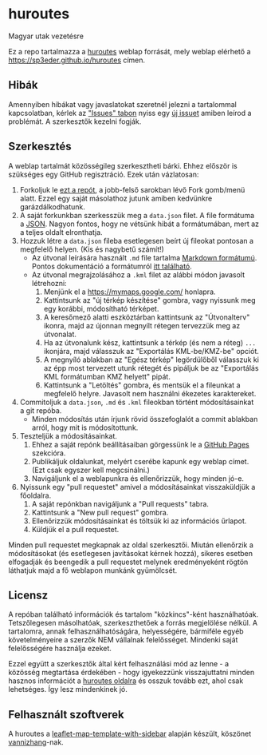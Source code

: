 # huroutes
Magyar utak vezetésre

Ez a repo tartalmazza a [huroutes](https://sp3eder.github.io/huroutes) weblap forrását, mely weblap elérhető a https://sp3eder.github.io/huroutes címen.

## Hibák

Amennyiben hibákat vagy javaslatokat szeretnél jelezni a tartalommal kapcsolatban, kérlek az ["Issues" tabon](https://github.com/Sp3EdeR/huroutes/issues) nyiss egy [új issuet](https://github.com/Sp3EdeR/huroutes/issues/new) amiben leírod a problémát. A szerkesztők kezelni fogják.

## Szerkesztés

A weblap tartalmát közösségileg szerkesztheti bárki. Ehhez először is szükséges egy GitHub regisztráció. Ezek után vázlatosan:

1. Forkoljuk le [ezt a repót](https://github.com/Sp3EdeR/huroutes), a jobb-felső sarokban lévő Fork gomb/menü alatt. Ezzel egy saját másolathoz jutunk amiben kedvünkre garázdálkodhatunk.
2. A saját forkunkban szerkesszük meg a `data.json` filet. A file formátuma a [JSON](https://hu.wikipedia.org/wiki/JSON). Nagyon fontos, hogy ne vétsünk hibát a formátumában, mert az a teljes oldalt elronthatja.
3. Hozzuk létre a `data.json` fileba esetlegesen beírt új fileokat pontosan a megfelelő helyen. (Kis és nagybetű számít!)
	* Az útvonal leírására használt `.md` file tartalma [Markdown formátumú](https://en.wikipedia.org/wiki/Markdown). Pontos dokumentáció a formátumról [itt található](https://github.com/showdownjs/showdown/wiki/Showdown's-Markdown-syntax).
	* Az útvonal megrajzolásához a `.kml` filet az alábbi módon javasolt létrehozni:
		1. Menjünk el a https://mymaps.google.com/ honlapra.
		2. Kattintsunk az "új térkép készítése" gombra, vagy nyissunk meg egy korábbi, módosítható térképet.
		3. A keresőmező alatti eszköztárban kattintsunk az "Útvonalterv" ikonra, majd az újonnan megnyílt rétegen tervezzük meg az útvonalat.
		4. Ha az útvonalunk kész, kattintsunk a térkép (és nem a réteg) `...` ikonjára, majd válasszuk az "Exportálás KML-be/KMZ-be" opciót.
		5. A megnyíló ablakban az "Egész térkép" legördülőből válasszuk ki az épp most tervezett utunk rétegét és pipáljuk be az "Exportálás KML formátumban KMZ helyett" pipát.
		6. Kattintsunk a "Letöltés" gombra, és mentsük el a fileunkat a megfelelő helyre. Javasolt nem használni ékezetes karaktereket.
4. Commitoljuk a `data.json`, `.md` és `.kml` fileokban történt módosításainkat a git repóba.
	* Minden módosítás után írjunk rövid összefoglalót a commit ablakban arról, hogy mit is módosítottunk.
5. Teszteljük a módosításainkat.
	1. Ehhez a saját repónk beállításaiban görgessünk le a [GitHub Pages](https://pages.github.com/) szekcióra.
	2. Publikáljuk oldalunkat, melyért cserébe kapunk egy weblap címet. (Ezt csak egyszer kell megcsinálni.)
	3. Navigáljunk el a weblapunkra és ellenőrizzük, hogy minden jó-e.
6. Nyissunk egy "pull requestet" amivel a módosításainkat visszaküldjük a főoldalra.
	1. A saját repónkban navigáljunk a "Pull requests" tabra.
	2. Kattintsunk a "New pull request" gombra.
	3. Ellenőrizzük módosításainkat és töltsük ki az információs űrlapot.
	4. Küldjük el a pull requestet.
	
Minden pull requestet megkapnak az oldal szerkesztői. Miután ellenőrzik a módosításokat (és esetlegesen javításokat kérnek hozzá), sikeres esetben elfogadják és beengedik a pull requestet melynek eredményeként rögtön láthatjuk majd a fő weblapon munkánk gyümölcsét.

## Licensz

A repóban található információk és tartalom "közkincs"-ként használhatóak. Tetszőlegesen másolhatóak, szerkeszthetőek a forrás megjelölése nélkül. A tartalomra, annak felhasználhatóságára, helyességére, bármiféle egyéb követelményeire a szerzők NEM vállalnak felelősséget. Mindenki saját felelősségére használja ezeket.

Ezzel együtt a szerkesztők által kért felhasználási mód az lenne - a közösség megtartása érdekében - hogy igyekezzünk visszajuttatni minden hasznos információt a [huroutes oldalra](https://sp3eder.github.io/huroutes) és osszuk tovább ezt, ahol csak lehetséges. Így lesz mindenkinek jó.

## Felhasznált szoftverek

A huroutes a [leaflet-map-template-with-sidebar](https://github.com/vannizhang/leaflet-map-template-with-sidebar) alapján készült, köszönet [vannizhang](https://github.com/vannizhang)-nak.
